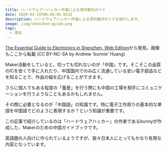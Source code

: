 ```yaml
---
title: ハードウェアーハッカー作者による深圳案内ガイド
date: 2020-03-15T06:44:05.023Z
description: ハードウェアハッカー作者による深圳案内ガイドを紹介します。
image: /img/shenzhen-guide.png
tags:
  - 深圳
---
```

[The Essential Guide to Electronics in Shenzhen, Web Edition](https://www.bunniestudios.com/blog/?p=5689)から発見。画像もここから転載 (CC BY-NC-SA by Andrew ‘bunnie’ Huang)

Maker活動をしていると、切っても切れないのが「中国」です。そこそこの品質のICを安くで手に入れたり、中国国内でのみ広く流通している安い電子部品などを知ることで、作品の幅を広げることができます。

さらに個人でもある程度の「量産」を行う際にも中国の工場を相手にコミュニケーションを行うようなこともあるかもしれません。

その際に必要となるのが「中国語」の知識です。特に電子工作周りの基本的な単語を中国語でどのように表現するか？という知識が重要です。

この記事で紹介しているのは「ハードウェアハッカー」の作者であるbunnyが作成した、Makerのための中国ガイドブックです。

英語圏の人向けに作られているようですが、我々日本人にとってもかなり有用な内容となっています。

